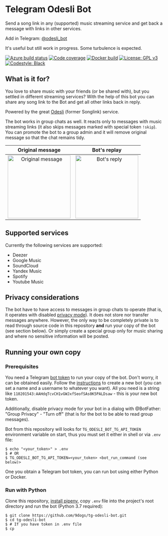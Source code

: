 # Telegram Odesli Bot

Send a song link in any (supported) music streaming service and get back
a message with links in other services.

Add in Telegram: [@odesli\_bot](https://t.me/odesli_bot)

It's useful but still work in progress. Some turbulence is expected.

[![Azure build status](https://dev.azure.com/9dogs/tg-odesli-bot/_apis/build/status/9dogs.tg-odesli-bot?branchName=master)](https://github.com/9dogs/tg-odesli-bot)
[![Code coverage](https://codecov.io/gh/9dogs/tg-odesli-bot/branch/master/graph/badge.svg?token=3nWZWJ3Bl3)](https://codecov.io/gh/9dogs/tg-odesli-bot)
[![Docker build](https://img.shields.io/docker/cloud/automated/9dogs/tg-odesli-bot)](https://hub.docker.com/r/9dogs/tg-odesli-bot) 
[![License: GPL v3](https://img.shields.io/badge/License-GPLv3-blue.svg)](https://www.gnu.org/licenses/gpl-3.0)
[![Codestyle: Black](https://img.shields.io/badge/code%20style-black-000000.svg)](https://github.com/psf/black)

## What is it for?

You love to share music with your friends (or be shared with), but you
settled in different streaming services? With the help of this bot you
can share any song link to the Bot and get all other links back in
reply.

Powered by the great [Odesli](https://odesli.co/) (former Songlink) service.

The bot works in group chats as well. It reacts only to messages with
music streaming links (it also skips messages marked with special token
`!skip`). You can promote the bot to a group admin and it will remove
original message so that the chat remains tidy.

Original message           |  Bot's replay
:-------------------------:|:-------------------------:
<img alt="Original message" title="Original message" src="https://user-images.githubusercontent.com/432235/67324149-0a2b2580-f51c-11e9-8ce2-033cdf2d6628.png" height="200px">  | <img alt="Bot's reply" title="Bot's reply" src="https://user-images.githubusercontent.com/432235/67324159-0dbeac80-f51c-11e9-834a-7d4831a661d8.png" height="200px">

## Supported services

Currently the following services are supported:

  - Deezer
  - Google Music
  - SoundCloud
  - Yandex Music
  - Spotify
  - Youtube Music

## Privacy considerations

The bot have to have access to messages in group chats to operate (that
is, it operates with disabled [privacy
mode](https://core.telegram.org/bots#privacy-mode)). It does not store
nor transfer messages anywhere. However, the only way to be completely
private is to read through source code in this repository **and** run
your copy of the bot (see section below). Or simply create a special
group only for music sharing and where no sensitive information will be
posted.

## Running your own copy

### Prerequisites

You need a Telegram [bot
token](https://core.telegram.org/bots/api#authorizing-your-bot) to run
your copy of the bot. Don't worry, it can be obtained easily. Follow the
[instructions](https://core.telegram.org/bots#6-botfather) to create a
new bot (you can set a name and a username to whatever you want). All you
need is a string like `110201543:AAHdqTcvCH1vGWJxfSeofSAs0K5PALDsaw` -
this is your new bot token.

Additionally, disable privacy mode for your bot in a dialog with
@BotFather: "Group Privacy" - "Turn off" (that is for the bot to be able
to read group messages).

Bot from this repository will looks for `TG_ODESLI_BOT_TG_API_TOKEN`
environment variable on start, thus you must set it either in shell or
via `.env` file:

```console
$ echo "<your_token>" > .env
$ # OR
$ TG_ODESLI_BOT_TG_API_TOKEN=<your_token> <bot_run_command (see below)>
```

One you obtain a Telegram bot token, you can run bot using either Python
or Docker.

### Run with Python

Clone this repository, [install 
pipenv](https://github.com/pypa/pipenv#installation), copy `.env` file
into the project's root directory and run the bot (Python 3.7 required):

```console
$ git clone https://github.com/9dogs/tg-odesli-bot.git
$ cd tg-odesli-bot
$ # If you have token in .env file
$ cp
```
